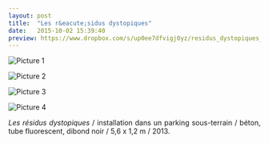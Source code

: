 ```yaml
---
layout: post
title:  "Les r&eacute;sidus dystopiques"
date:   2015-10-02 15:39:40
preview: https://www.dropbox.com/s/up0ee7dfvigj0yz/residus_dystopiques_preview.jpg?raw=1
---
```


![Picture 1](https://www.dropbox.com/s/m9v37zljrocbs2t/residus_dystopiques.jpg?raw=1)

![Picture 2](https://www.dropbox.com/s/kpo0yk09gf0n3tt/Residus_2013.jpg?raw=1)

![Picture 3](https://www.dropbox.com/s/omypis41xkiz6up/Residus_2013%282%29.jpg?raw=1)

![Picture 4](https://www.dropbox.com/s/e6maobw0rveq9ji/Residus_2013%283%29.jpg?raw=1)

<p style="text-align:justify">
<span style="font-style: italic;">Les r&eacute;sidus dystopiques</span>   / installation dans un parking sous-terrain / b&eacute;ton, tube fluorescent, dibond noir / 5,6 x 1,2 m / 2013.
</p>